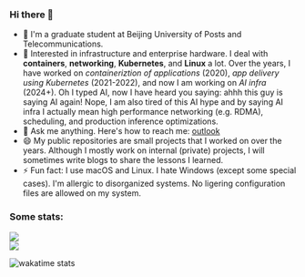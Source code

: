 ### Hi there 👋

- 🏫  I'm a graduate student at Beijing University of Posts and Telecommunications.
- 🌱  Interested in infrastructure and enterprise hardware. I deal with **containers**, **networking**, **Kubernetes**, and **Linux** a lot. Over the years, I have worked on _containeriztion of applications_ (2020), _app delivery using Kubernetes_ (2021-2022), and now I am working on _AI infra_ (2024+). Oh I typed AI, now I have heard you saying: ahhh this guy is saying AI again! Nope, I am also tired of this AI hype and by saying AI infra I actually mean high performance networking (e.g. RDMA), scheduling, and production inference optimizations.
- 💬  Ask me anything. Here's how to reach me: [outlook](mailto:charlie_c_0129@outlook.com)
- 😄  My public repositories are small projects that I worked on over the years. Although I mostly work on internal (private) projects, I will sometimes write blogs to share the lessons I learned.
- ⚡ Fun fact: I use macOS and Linux. I hate Windows (except some special cases). I'm allergic to disorganized systems. No ligering configuration files are allowed on my system.

<!--
**charlie0129/charlie0129** is a ✨ _special_ ✨ repository because its `README.md` (this file) appears on your GitHub profile.

Here are some ideas to get you started:

- 🔭 I’m currently working on ...
- 🌱 I’m currently learning ...
- 👯 I’m looking to collaborate on ...
- 🤔 I’m looking for help with ...
- 💬 Ask me about ...
- 📫 How to reach me: ...
- 😄 Pronouns: ...
- ⚡ Fun fact: ...
-->

### Some stats:

<a href="https://github.com/charlie0129/charlie0129">
  <img align="center" src="https://github-readme-stats.vercel.app/api?username=charlie0129&count_private=true&show_icons=true&theme=dracula&show_icons=true&include_all_commits=true" />
</a>

<div/>

<a href="https://github.com/charlie0129/charlie0129">
  <img align="center" src="https://github-readme-stats.vercel.app/api/top-langs/?username=charlie0129&theme=dracula&card_width=445&layout=compact&langs_count=6" />
</a>

<div/>

![wakatime stats](https://github-readme-stats.vercel.app/api/wakatime?username=charlie0129&layout=compact&theme=dracula)

